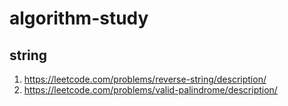 # algorithm-study
## string
1. https://leetcode.com/problems/reverse-string/description/
2. https://leetcode.com/problems/valid-palindrome/description/